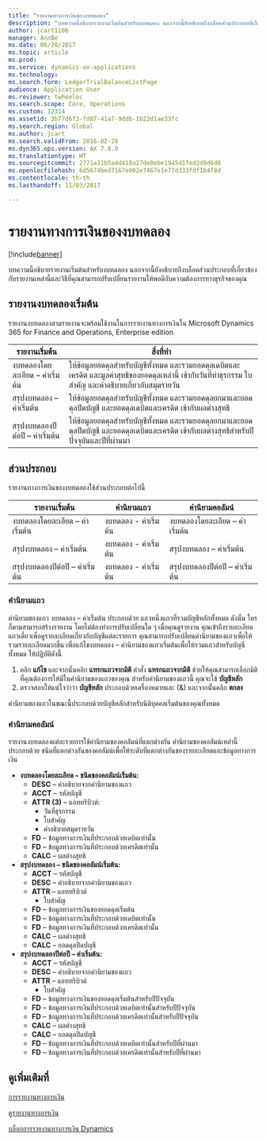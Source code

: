 ```yaml
---
title: "รายงานทางการเงินของงบทดลอง"
description: "บทความนี้อธิบายรายงานเริ่มต้นสำหรับงบทดลอง นอกจากนี้ยังอธิบายถึงบล็อคส่วนประกอบที่เกี่ยวข้องกับรายงานเหล่านี้และวิธีที่คุณสามารถปรับเปลี่ยนรายงานให้พอดีกับความต้องการทางธุรกิจของคุณ"
author: jcart1106
manager: AnnBe
ms.date: 06/20/2017
ms.topic: article
ms.prod: 
ms.service: dynamics-ax-applications
ms.technology: 
ms.search.form: LedgerTrialBalanceListPage
audience: Application User
ms.reviewer: twheeloc
ms.search.scope: Core, Operations
ms.custom: 12314
ms.assetid: 3b77d6f3-fd07-41a7-9ddb-1b22d1ae33fc
ms.search.region: Global
ms.author: jcart
ms.search.validFrom: 2016-02-28
ms.dyn365.ops.version: AX 7.0.0
ms.translationtype: HT
ms.sourcegitcommit: 2771a31b5a4d418a27de0ebe1945d1fed2d8d6d6
ms.openlocfilehash: 6d5674bed7167e002e7467e1e77d333fdf1b4f8d
ms.contentlocale: th-th
ms.lasthandoff: 11/03/2017

---
```


# <a name="trial-balance-financial-reports"></a>รายงานทางการเงินของงบทดลอง

[!include[banner](../includes/banner.md)]


บทความนี้อธิบายรายงานเริ่มต้นสำหรับงบทดลอง นอกจากนี้ยังอธิบายถึงบล็อคส่วนประกอบที่เกี่ยวข้องกับรายงานเหล่านี้และวิธีที่คุณสามารถปรับเปลี่ยนรายงานให้พอดีกับความต้องการทางธุรกิจของคุณ 

<a name="default-trial-balance-reports"></a>รายงานงบทดลองเริ่มต้น
-----------------------------

รายงานงบทดลองสามรายงานจะพร้อมใช้งานในการรายงานทางการเงินใน Microsoft Dynamics 365 for Finance and Operations, Enterprise edition

| รายงานเริ่มต้น                                 | สิ่งที่ทำ                                                                                                                                                                                        |
|------------------------------------------------|-----------------------------------------------------------------------------------------------------------------------------------------------------------------------------------------------------|
| งบทดลองโดยละเอียด – ค่าเริ่มต้น               | ให้ข้อมูลยอดดุลสำหรับบัญชีทั้งหมด และรวมยอดดุลเดบิตและเครดิต และมูลค่าสุทธิของยอดดุลเหล่านี้ เข้ากับวันที่ทำธุรกรรม ใบสำคัญ และคำอธิบายเกี่ยวกับสมุดรายวัน                  |
| สรุปงบทดลอง – ค่าเริ่มต้น                | ให้ข้อมูลยอดดุลสำหรับบัญชีทั้งหมด และรวมยอดดุลยกมาและยอดดุลปิดบัญชี และยอดดุลเดบิตและเครดิต เข้ากับผลต่างสุทธิ                                        |
| สรุปงบทดลองปีต่อปี – ค่าเริ่มต้น | ให้ข้อมูลยอดดุลสำหรับบัญชีทั้งหมด และรวมยอดดุลยกมาและยอดดุลปิดบัญชี และยอดดุลเดบิตและเครดิต เข้ากับผลต่างสุทธิสำหรับปีปัจจุบันและปีที่ผ่านมา |

## <a name="building-blocks"></a>ส่วนประกอบ
รายงานทางการเงินของงบทดลองใช้ส่วนประกอบต่อไปนี้

| รายงานเริ่มต้น                                 | คำนิยามแถว          | คำนิยามคอลัมน์                              |
|------------------------------------------------|-------------------------|------------------------------------------------|
| งบทดลองโดยละเอียด – ค่าเริ่มต้น               | งบทดลอง - ค่าเริ่มต้น | งบทดลองโดยละเอียด – ค่าเริ่มต้น               |
| สรุปงบทดลอง – ค่าเริ่มต้น                | งบทดลอง - ค่าเริ่มต้น | สรุปงบทดลอง – ค่าเริ่มต้น                |
| สรุปงบทดลองปีต่อปี – ค่าเริ่มต้น | งบทดลอง - ค่าเริ่มต้น | สรุปงบทดลองปีต่อปี – ค่าเริ่มต้น |

### <a name="row-definition"></a>คำนิยามแถว

คำนิยามของแถว งบทดลอง – ค่าเริ่มต้น ประกอบด้วย แถวหนึ่งแถวที่รวมบัญชีหลักทั้งหมด ดังนั้น ใครก็ตามสามารถสร้างรายงาน โดยไม่ต้องทำการปรับเปลี่ยนใด ๆ เมื่อคุณดูรายงาน คุณเข้าถึงรายละเอียดแถวเดี่ยวเพื่อดูรายละเอียดเกี่ยวกับบัญชีแต่ละรายการ คุณสามารถปรับเปลี่ยนคำนิยามของแถวเพื่อให้รวมรายละเอียดมากขึ้น เพื่อแก้ไขงบทดลอง – คำนิยามของแถวเริ่มต้นเพื่อให้รวมแถวสำหรับบัญชีทั้งหมด ให้ปฏิบัติดังนี้

1.  คลิก **แก้ไข** และจากนั้นคลิก **แทรกแถวจากมิติ** คำสั่ง **แทรกแถวจากมิติ** ช่วยให้คุณสามารถเลือกมิติที่คุณต้องการให้มีในคำนิยามของแถวของคุณ สำหรับคำนิยามของแถวนี้ คุณจะใช้ **บัญชีหลัก**
2.  ตรวจสอบให้แน่ใจว่าว่า **บัญชีหลัก** ประกอบด้วยเครื่องหมายและ (&) และจากนั้นคลิก **ตกลง**

คำนิยามของแถวในขณะนี้ประกอบด้วยบัญชีหลักสำหรับนิติบุคคลเริ่มต้นของคุณทั้งหมด

### <a name="column-definition"></a>คำนิยามคอลัมน์

รายงานงบทดลองแต่ละรายการใช้คำนิยามของคอลัมน์ที่แตกต่างกัน คำนิยามของคอลัมน์เหล่านี้ประกอบด้วย ชนิดที่แตกต่างกันของคอลัมน์เพื่อให้ระดับที่แตกต่างกันของรายละเอียดและข้อมูลทางการเงิน

-   **งบทดลองโดยละเอียด – ชนิดของคอลัมน์เริ่มต้น:**
    -   **DESC** – คำอธิบายจากคำนิยามของแถว
    -   **ACCT** – รหัสบัญชี
    -   **ATTR (3)** – แอททริบิวต์:
        -   วันที่ธุรกรรม
        -   ใบสำคัญ
        -   คำอธิบายสมุดรายวัน
    -   **FD** – ข้อมูลทางการเงินที่ประกอบด้วยเดบิตเท่านั้น
    -   **FD** – ข้อมูลทางการเงินที่ประกอบด้วยเครดิตเท่านั้น
    -   **CALC** – ผลต่างสุทธิ
-   **สรุปงบทดลอง – ชนิดของคอลัมน์เริ่มต้น:**
    -   **ACCT** – รหัสบัญชี
    -   **DESC** – คำอธิบายจากคำนิยามของแถว
    -   **ATTR** – แอททริบิวต์
        -   ใบสำคัญ
    -   **FD** – ข้อมูลทางการเงินของยอดดุลเริ่มต้น
    -   **FD** – ข้อมูลทางการเงินที่ประกอบด้วยเดบิตเท่านั้น
    -   **FD** – ข้อมูลทางการเงินที่ประกอบด้วยเครดิตเท่านั้น
    -   **CALC** – ผลต่างสุทธิ
    -   **CALC** – ยอดดุลปิดบัญชี
-   **สรุปงบทดลองปีต่อปี – ค่าเริ่มต้น:**
    -   **ACCT** – รหัสบัญชี
    -   **DESC** – คำอธิบายจากคำนิยามของแถว
    -   **ATTR** – แอททริบิวต์
        -   ใบสำคัญ
    -   **FD** – ข้อมูลทางการเงินของยอดดุลเริ่มต้นสำหรับปีปัจจุบัน
    -   **FD** – ข้อมูลทางการเงินที่ประกอบด้วยเดบิตเท่านั้นสำหรับปีปัจจุบัน
    -   **FD** – ข้อมูลทางการเงินที่ประกอบด้วยเครดิตเท่านั้นสำหรับปีปัจจุบัน
    -   **CALC** – ผลต่างสุทธิ
    -   **CALC** – ยอดดุลปิดบัญชี
    -   **FD** – ข้อมูลทางการเงินที่ประกอบด้วยเดบิตเท่านั้นสำหรับปีที่ผ่านมา
    -   **FD** – ข้อมูลทางการเงินที่ประกอบด้วยเครดิตเท่านั้นสำหรับปีที่ผ่านมา

 

<a name="see-also"></a>ดูเพิ่มเติมที่
--------

[การรายงานทางการเงิน](financial-reporting-getting-started.md)

[ดูรายงานทางการเงิน](view-financial-reports.md)

[บล็อกการรายงานทางการเงิน Dynamics](http://blogs.msdn.com/b/dynamics_financial_reporting/)




